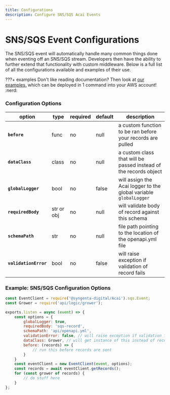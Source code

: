 ```yaml
---
title: Configurations
description: Configure SNS/SQS Acai Events
---
```


# SNS/SQS Event Configurations

The SNS/SQS event will automatically handle many common things done when eventing off an SNS/SQS stream. Developers then have the ability to further extend that functionality with custom middleware. Below is a full list of all the configurations available and examples of their use.

???+ examples
    Don't like reading documentation? Then look at [our examples,](https://github.com/syngenta/acai-js-docs/blob/main/examples/sns-sqs) which can be deployed in 1 command into your AWS account! :nerd:

### Configuration Options

| option                | type       | required | default | description                                                       |
|-----------------------|------------|----------|---------|-------------------------------------------------------------------|
| **`before`**          | func       | no       | null    | a custom function to be ran before your records are pulled        |
| **`dataClass`**       | class      | no       | null    | a custom class that will be passed instead of the records object  |
| **`globalLogger`**    | bool       | no       | false   | will assign the Acai logger to the global variable `globalLogger` |
| **`requiredBody`**    | str or obj | no       | null    | will validate body of record against this schema                  |
| **`schemaPath`**      | str        | no       | null    | file path pointing to the location of the openapi.yml file        |
| **`validationError`** | bool       | no       | false   | will raise exception if validation of record fails                |

### Example: SNS/SQS Configuration Options

```js
const EventClient = require('@syngenta-digital/Acai').sqs.Event;
const Grower = require('api/logic/grower');

exports.listen = async (event) => {
    const options = {
        globalLogger: true,
        requiredBody: 'sqs-record',
        schemaPath: 'api/openapi.yml',
        validationError: false, // will raise exception if validation fails;  default false
        dataClass: Grower, // will get instance of this instead of record instance
        before: (records) => {
            // run this before records are sent
        }
    }
    const eventClient = new EventClient(event, options);
    const records = await eventClient.getRecords();
    for (const grower of records) {
        // do stuff here
    }
};
```
